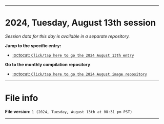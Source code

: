 
***

# 2024, Tuesday, August 13th session

_Session data for this day is available in a separate repository._

**Jump to the specific entry:**

- [:octocat: `Click/tap here to go the 2024 August 13th entry`](https://github.com/seanpm2001/SeansLifeArchive_Images_ModernSmurfsVillage_Y2024_V8/tree/SeansLifeArchive_ModernSmurfsVillage_Y2024_V8_Main-dev/2024/08_August/13/)

**Go to the monthly compilation repository**

- [:octocat: `Click/tap here to go the 2024 August image repository`](https://github.com/seanpm2001/SeansLifeArchive_Images_ModernSmurfsVillage_Y2024_V8/)

***

# File info

**File version:** `1 (2024, Tuesday, August 13th at 08:31 pm PST)`

***
